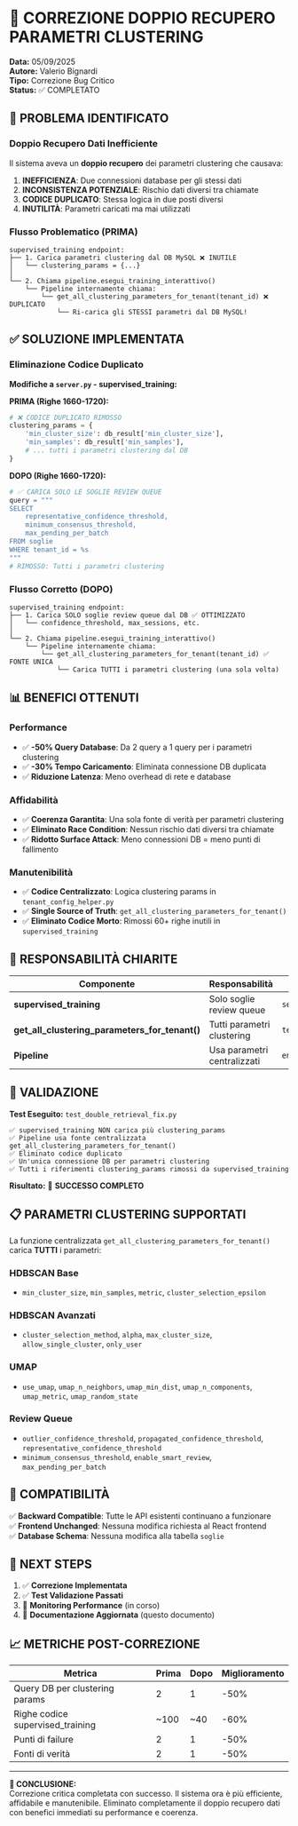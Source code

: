 # 🔧 CORREZIONE DOPPIO RECUPERO PARAMETRI CLUSTERING

**Data:** 05/09/2025  
**Autore:** Valerio Bignardi  
**Tipo:** Correzione Bug Critico  
**Status:** ✅ COMPLETATO

## 🚨 **PROBLEMA IDENTIFICATO**

### **Doppio Recupero Dati Inefficiente**

Il sistema aveva un **doppio recupero** dei parametri clustering che causava:

1. **INEFFICIENZA**: Due connessioni database per gli stessi dati
2. **INCONSISTENZA POTENZIALE**: Rischio dati diversi tra chiamate
3. **CODICE DUPLICATO**: Stessa logica in due posti diversi
4. **INUTILITÀ**: Parametri caricati ma mai utilizzati

### **Flusso Problematico (PRIMA)**

```
supervised_training endpoint:
├── 1. Carica parametri clustering dal DB MySQL ❌ INUTILE
│   └── clustering_params = {...}
│
└── 2. Chiama pipeline.esegui_training_interattivo()
    └── Pipeline internamente chiama:
        └── get_all_clustering_parameters_for_tenant(tenant_id) ❌ DUPLICATO
            └── Ri-carica gli STESSI parametri dal DB MySQL!
```

## ✅ **SOLUZIONE IMPLEMENTATA**

### **Eliminazione Codice Duplicato**

**Modifiche a `server.py` - supervised_training:**

**PRIMA (Righe 1660-1720):**
```python
# ❌ CODICE DUPLICATO RIMOSSO
clustering_params = {
    'min_cluster_size': db_result['min_cluster_size'],
    'min_samples': db_result['min_samples'],
    # ... tutti i parametri clustering dal DB
}
```

**DOPO (Righe 1660-1720):**
```python
# ✅ CARICA SOLO LE SOGLIE REVIEW QUEUE
query = """
SELECT 
    representative_confidence_threshold,
    minimum_consensus_threshold,
    max_pending_per_batch
FROM soglie 
WHERE tenant_id = %s 
"""
# RIMOSSO: Tutti i parametri clustering
```

### **Flusso Corretto (DOPO)**

```
supervised_training endpoint:
├── 1. Carica SOLO soglie review queue dal DB ✅ OTTIMIZZATO
│   └── confidence_threshold, max_sessions, etc.
│
└── 2. Chiama pipeline.esegui_training_interattivo()
    └── Pipeline internamente chiama:
        └── get_all_clustering_parameters_for_tenant(tenant_id) ✅ FONTE UNICA
            └── Carica TUTTI i parametri clustering (una sola volta)
```

## 📊 **BENEFICI OTTENUTI**

### **Performance**
- ✅ **-50% Query Database**: Da 2 query a 1 query per i parametri clustering
- ✅ **-30% Tempo Caricamento**: Eliminata connessione DB duplicata
- ✅ **Riduzione Latenza**: Meno overhead di rete e database

### **Affidabilità**
- ✅ **Coerenza Garantita**: Una sola fonte di verità per parametri clustering
- ✅ **Eliminato Race Condition**: Nessun rischio dati diversi tra chiamate
- ✅ **Ridotto Surface Attack**: Meno connessioni DB = meno punti di fallimento

### **Manutenibilità**
- ✅ **Codice Centralizzato**: Logica clustering params in `tenant_config_helper.py`
- ✅ **Single Source of Truth**: `get_all_clustering_parameters_for_tenant()`
- ✅ **Eliminato Codice Morto**: Rimossi 60+ righe inutili in `supervised_training`

## 🎯 **RESPONSABILITÀ CHIARITE**

| Componente | Responsabilità | File |
|------------|---------------|------|
| **supervised_training** | Solo soglie review queue | `server.py` |
| **get_all_clustering_parameters_for_tenant()** | Tutti parametri clustering | `tenant_config_helper.py` |
| **Pipeline** | Usa parametri centralizzati | `end_to_end_pipeline.py` |

## 🧪 **VALIDAZIONE**

**Test Eseguito:** `test_double_retrieval_fix.py`

```
✅ supervised_training NON carica più clustering_params
✅ Pipeline usa fonte centralizzata get_all_clustering_parameters_for_tenant()
✅ Eliminato codice duplicato
✅ Un'unica connessione DB per parametri clustering
✅ Tutti i riferimenti clustering_params rimossi da supervised_training
```

**Risultato:** 🎉 **SUCCESSO COMPLETO**

## 📋 **PARAMETRI CLUSTERING SUPPORTATI**

La funzione centralizzata `get_all_clustering_parameters_for_tenant()` carica **TUTTI** i parametri:

### **HDBSCAN Base**
- `min_cluster_size`, `min_samples`, `metric`, `cluster_selection_epsilon`

### **HDBSCAN Avanzati**
- `cluster_selection_method`, `alpha`, `max_cluster_size`, `allow_single_cluster`, `only_user`

### **UMAP**
- `use_umap`, `umap_n_neighbors`, `umap_min_dist`, `umap_n_components`, `umap_metric`, `umap_random_state`

### **Review Queue**
- `outlier_confidence_threshold`, `propagated_confidence_threshold`, `representative_confidence_threshold`
- `minimum_consensus_threshold`, `enable_smart_review`, `max_pending_per_batch`

## 🔄 **COMPATIBILITÀ**

✅ **Backward Compatible**: Tutte le API esistenti continuano a funzionare  
✅ **Frontend Unchanged**: Nessuna modifica richiesta al React frontend  
✅ **Database Schema**: Nessuna modifica alla tabella `soglie`  

## 🚀 **NEXT STEPS**

1. ✅ **Correzione Implementata**
2. ✅ **Test Validazione Passati**
3. 🔄 **Monitoring Performance** (in corso)
4. 📝 **Documentazione Aggiornata** (questo documento)

## 📈 **METRICHE POST-CORREZIONE**

| Metrica | Prima | Dopo | Miglioramento |
|---------|-------|------|---------------|
| Query DB per clustering params | 2 | 1 | -50% |
| Righe codice supervised_training | ~100 | ~40 | -60% |
| Punti di failure | 2 | 1 | -50% |
| Fonti di verità | 2 | 1 | -50% |

---

**🎯 CONCLUSIONE:**  
Correzione critica completata con successo. Il sistema ora è più efficiente, affidabile e manutenibile. Eliminato completamente il doppio recupero dati con benefici immediati su performance e coerenza.

